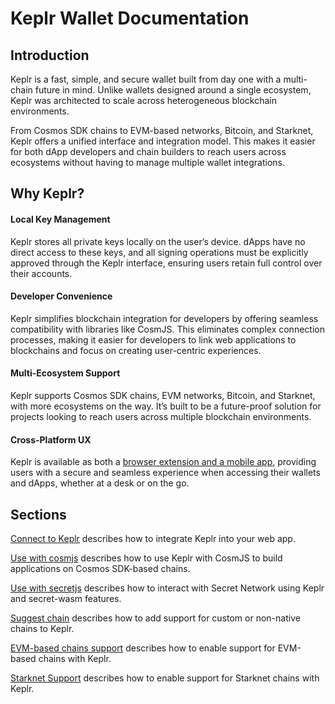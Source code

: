 # Keplr Wallet Documentation

## Introduction

Keplr is a fast, simple, and secure wallet built from day one with a multi-chain future in mind. Unlike wallets designed around a single ecosystem, Keplr was architected to scale across heterogeneous blockchain environments.

From Cosmos SDK chains to EVM-based networks, Bitcoin, and Starknet, Keplr offers a unified interface and integration model. This makes it easier for both dApp developers and chain builders to reach users across ecosystems without having to manage multiple wallet integrations.


## Why Keplr?

#### Local Key Management
Keplr stores all private keys locally on the user’s device. dApps have no direct access to these keys, and all signing operations must be explicitly approved through the Keplr interface, ensuring users retain full control over their accounts.

#### Developer Convenience
Keplr simplifies blockchain integration for developers by offering seamless compatibility with libraries like CosmJS. This eliminates complex connection processes, making it easier for developers to link web applications to blockchains and focus on creating user-centric experiences.

#### Multi-Ecosystem Support
Keplr supports Cosmos SDK chains, EVM networks, Bitcoin, and Starknet, with more ecosystems on the way. It’s built to be a future-proof solution for projects looking to reach users across multiple blockchain environments.

#### Cross-Platform UX
Keplr is available as both a [browser extension and a mobile app](https://www.keplr.app/get), providing users with a secure and seamless experience when accessing their wallets and dApps, whether at a desk or on the go.


## Sections
[Connect to Keplr](/api/getting-started/connect-to-keplr) describes how to integrate Keplr into your web app.  

[Use with cosmjs](/api/use-with/cosmjs) describes how to use Keplr with CosmJS to build applications on Cosmos SDK-based chains.

[Use with secretjs](/api/use-with/secretjs) describes how to interact with Secret Network using Keplr and secret-wasm features.
  
[Suggest chain](/api/guide/suggest-chain) describes how to add support for custom or non-native chains to Keplr.

[EVM-based chains support](/api/multi-ecosystem-support/evm) describes how to enable support for EVM-based chains with Keplr.

[Starknet Support](/api/multi-ecosystem-support/starknet) describes how to enable support for Starknet chains with Keplr.
